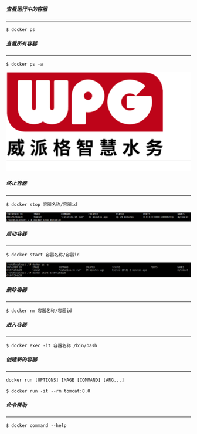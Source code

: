 ##### 查看运行中的容器

---

```
$ docker ps
```



##### 查看所有容器

---

```
$ docker ps -a
```

![width='15px' image-20200710152155788](image-20200710152155788.png)

##### 终止容器

---

```
$ docker stop 容器名称/容器id
```

![image-20200706100641395](image-20200706100641395.png)

##### 启动容器

---

```
$ docker start 容器名称/容器id
```

![image-20200706100605748](image-20200706100605748.png)

##### 删除容器

---

```
$ docker rm 容器名称/容器id
```

<!--删除容器前 先停止容器 或者 增加 -f 参数进行强制删除-->

##### 进入容器

---

```
$ docker exec -it 容器名称 /bin/bash
```

<!-- 启动容器加参数 -d 启动后会进入后台 -->

<!-- exit 退出容器 -->



##### 创建新的容器

---

```
docker run [OPTIONS] IMAGE [COMMAND] [ARG...]
```

<!-- OPTIONS -->

<!-- -d 后台运行容器，并返回容器ID-->

<!-- -i 以交互模式运行容器，通常与 -t 同时使用-->

<!-- -t 为容器重新分配一个伪输入终端，通常与 -i 同时使用-->

<!-- -p 指定端口映射，格式为：主机(宿主)端口:容器端口-->

<!-- --name="名称": 为容器指定一个名称 -->

<!-- -P 随机端口映射，容器内部端口随机映射到主机的高端口 -->

<!-- --volume , -v: 绑定一个卷 -->

<!-- -e 指定环境变量,容器中可以使用该环境变量-->

```
$ docker run -it --rm tomcat:8.0
```

<!-- --rm 运行完成删除容器-->

##### 命令帮助

---

```
$ docker command --help
```

